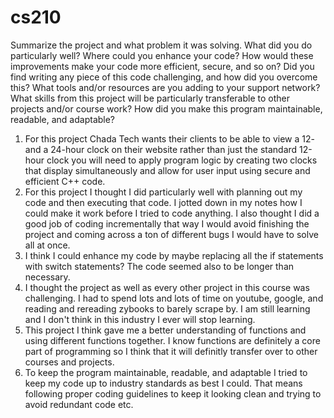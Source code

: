 # cs210
Summarize the project and what problem it was solving.
What did you do particularly well?
Where could you enhance your code? How would these improvements make your code more efficient, secure, and so on?
Did you find writing any piece of this code challenging, and how did you overcome this? What tools and/or resources are you adding to your support network?
What skills from this project will be particularly transferable to other projects and/or course work?
How did you make this program maintainable, readable, and adaptable?

1. For this project Chada Tech wants their clients to be able to view a 12- and a 24-hour clock on their website rather than just the standard 12-hour clock you will need to apply program logic by creating two clocks that display simultaneously and allow for user input using secure and efficient C++ code.
2. For this project I thought I did particularly well with planning out my code and then executing that code. I jotted down in my notes how I could make it work before I tried to code anything. I also thought I did a good job of coding incrementally that way I would avoid finishing the project and coming across a ton of different bugs I would have to solve all at once. 
3. I think I could enhance my code by maybe replacing all the if statements with switch statements? The code seemed also to be longer than necessary.
4. I thought the project as well as every other project in this course was challenging. I had to spend lots and lots of time on youtube, google, and reading and rereading zybooks to barely scrape by. I am still learning and I don't think in this industry I ever will stop learning. 
5. This project I think gave me a better understanding of functions and using different functions together. I know functions are definitely a core part of programming so I think that it will definitly transfer over to other courses and projects.
6. To keep the program maintainable, readable, and adaptable I tried to keep my code up to industry standards as best I could. That means following proper coding guidelines to keep it looking clean and trying to avoid redundant code etc. 
